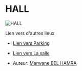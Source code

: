 # HALL
 ![HALL](https://pxl-ucreativeacuk.terminalfour.net/fit-in/1100x620/filters:format(webp)/prod01/channel_8/media/marketing-media/campuses/canterbury/exterior/cants1.jpeg)

Lien vers d'autres lieux 
 - [Lien vers Parking](parking.md)
  
 - [Lien vers La salle](salle.md)

 - Auteur: [Marwane BEL HAMRA](https://github.com/BLHmar1) 
